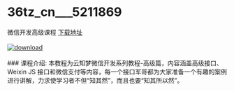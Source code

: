 # 36tz_cn___5211869
微信开发高级课程
[下载地址](http://www.36tz.cn/article/5211869 "下载地址")
<br/></br>[![download](http://36tz.cn/muke_img/2020_04_2-17-300x184.png "下载地址")](http://www.36tz.cn/article/5211869 "下载地址")
<br/></br>### 课程介绍:
本教程为云知梦微信开发系列教程-高级篇，内容涵盖高级接口、Weixin JS 接口和微信支付等内容，每一个接口军哥都为大家准备一个有趣的案例进行讲解，力求使学习者不但“知其然”，而且也要“知其所以然”。


